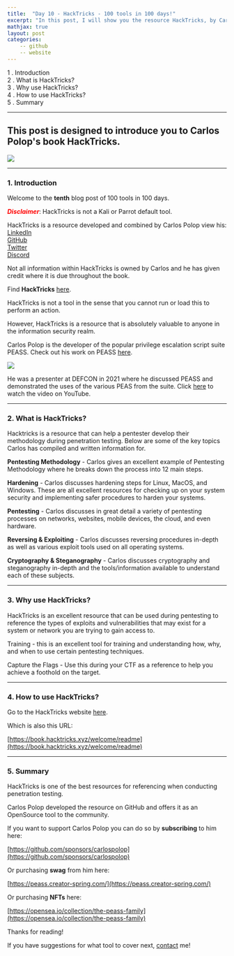 ```yaml
---
title:  "Day 10 - HackTricks - 100 tools in 100 days!"
excerpt: "In this post, I will show you the resource HackTricks, by Carlos Polop, and how it works."
mathjax: true
layout: post
categories:
    -- github
    -- website
---
```


1 . Introduction
<br>
2 . What is HackTricks?
<br>
3 . Why use HackTricks?
<br>
4 . How to use HackTricks?
<br>
5 . Summary

---

## This post is designed to introduce you to Carlos Polop's book HackTricks.

![](https://1517081779-files.gitbook.io/~/files/v0/b/gitbook-x-prod.appspot.com/o/spaces%2F-L_2uGJGU7AVNRcqRvEi%2Fuploads%2Fknx6keqM3iA5AOkoT7v9%2Fp.png?alt=media&token=30080e14-4e7a-43a2-82ce-47003cbb1b37)

---

### 1. **Introduction**

Welcome to the **tenth** blog post of 100 tools in 100 days.<br> 

<span style="color:red">***Disclaimer***</span>: HackTricks is not a Kali or Parrot default tool. 

HackTricks is a resource developed and combined by Carlos Polop view his:<br>
[LinkedIn](https://www.linkedin.com/in/carlos-polop-martin)<br>
[GitHub](https://github.com/carlospolop)<br>
[Twitter](https://twitter.com/carlospolopm)<br>
[Discord](https://discord.gg/hRep4RUj7f)<br>

Not all information within HackTricks is owned by Carlos and he has given credit where it is due throughout the book. 

Find **HackTricks** [here](https://book.hacktricks.xyz/welcome/readme).

HackTricks is not a tool in the sense that you cannot run or load this to perform an action. 

However, HackTricks is a resource that is absolutely valuable to anyone in the information security realm.

Carlos Polop is the developer of the popular privilege escalation script suite PEASS. Check out his work on PEASS [here](https://github.com/carlospolop/PEASS-ng).

![](https://raw.githubusercontent.com/carlospolop/PEASS-ng/master/linPEAS/images/peass.png)

He was a presenter at DEFCON in 2021 where he discussed PEASS and demonstrated the uses of the various PEAS from the suite. Click [here](https://www.youtube.com/watch?v=9_fJv_weLU0&list=PL9fPq3eQfaaDxjpXaDYApfVA_IB8T14w7&ab_channel=DEFCONConference) to watch the video on YouTube.


---

### 2. **What is HackTricks?**

Hacktricks is a resource that can help a pentester develop their methodology during penetration testing. Below are some of the key topics Carlos has compiled and written information for. 

**Pentesting Methodology** - Carlos gives an excellent example of Pentesting Methodology where he breaks down the process into 12 main steps.

**Hardening** - Carlos discusses hardening steps for Linux, MacOS, and Windows. These are all excellent resources for checking up on your system security and implementing safer procedures to harden your systems. 

**Pentesting** - Carlos discusses in great detail a variety of pentesting processes on networks, websites, mobile devices, the cloud, and even hardware.

**Reversing & Exploiting** - Carlos discusses reversing procedures in-depth as well as various exploit tools used on all operating systems. 

**Cryptography & Steganography** - Carlos discusses cryptography and steganography in-depth and the tools/information available to understand each of these subjects. 

---

### 3. **Why use HackTricks?**

HackTricks is an excellent resource that can be used during pentesting to reference the types of exploits and vulnerabilities that may exist for a system or network you are trying to gain access to. 

Training - this is an excellent tool for training and understanding how, why, and when to use certain pentesting techniques. 

Capture the Flags - Use this during your CTF as a reference to help you achieve a foothold on the target. 

---

### 4. **How to use HackTricks?**

Go to the HackTricks website [here](https://book.hacktricks.xyz/welcome/readme).

Which is also this URL:

[https://book.hacktricks.xyz/welcome/readme](https://book.hacktricks.xyz/welcome/readme)

---

### 5. **Summary**

HackTricks is one of the best resources for referencing when conducting penetration testing. 

Carlos Polop developed the resource on GitHub and offers it as an OpenSource tool to the community. 

If you want to support Carlos Polop you can do so by **subscribing** to him here:

[https://github.com/sponsors/carlospolop](https://github.com/sponsors/carlospolop)


Or purchasing **swag** from him here:

[https://peass.creator-spring.com/](https://peass.creator-spring.com/)

Or purchasing **NFTs** here:

[https://opensea.io/collection/the-peass-family](https://opensea.io/collection/the-peass-family)

Thanks for reading!<br>

If you have suggestions for what tool to cover next, [contact](mailto:matthew.o.mccorkle@gmail.com) me!